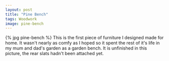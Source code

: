 ```yaml
---
layout: post
title: "Pine Bench"
tags: Woodwork
image: pine-bench
---
```

{% jpg pine-bench %} This is the first piece of furniture I designed made for home. It wasn't nearly as comfy as I hoped so it spent the rest of it's life in my mum and dad's garden as a garden bench. It is unfinished in this picture, the rear slats hadn't been attached yet.

